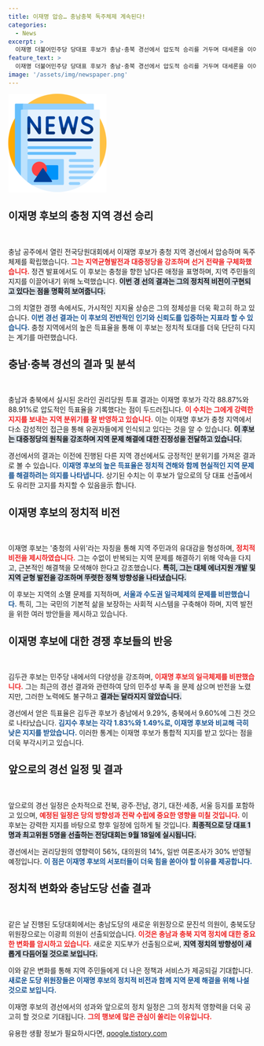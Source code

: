 ```yaml
---
title: 이재명 압승… 충남충북 독주체제 계속된다!
categories:
  - News
excerpt: >
  이재명 더불어민주당 당대표 후보가 충남·충북 경선에서 압도적 승리를 거두며 대세론을 이어가고 있다. 충청의 사위로서 지역균형발전과 대체 에너지 개발을 강조하며 연임 가능성을 높이고 있다.
feature_text: >
  이재명 더불어민주당 당대표 후보가 충남·충북 경선에서 압도적 승리를 거두며 대세론을 이어가고 있다. 충청의 사위로서 지역균형발전과 대체 에너지 개발을 강조하며 연임 가능성을 높이고 있다.
image: '/assets/img/newspaper.png'
---
```


<p><img src="/assets/img/newspaper.png" alt="kimp 속보" /></p>

<h2 data-ke-size="size26">이재명 후보의 충청 지역 경선 승리</h2>

<p data-ke-size="size16">&nbsp;</p>

<p>충남 공주에서 열린 전국당원대회에서 이재명 후보가 충청 지역 경선에서 압승하며 독주 체제를 확립했습니다. <b><span style="color: #ee2323;">그는 지역균형발전과 대중정당을 강조하며 선거 전략을 구체화했습니다.</span></b> 정견 발표에서도 이 후보는 충청을 향한 남다른 애정을 표명하며, 지역 주민들의 지지를 이끌어내기 위해 노력했습니다. <b><span style="background-color: #21538527;">이번 경 선의 결과는 그의 정치적 비전이 구현되고 있다는 점을 명확히 보여줍니다.</span></b> </p>

<p>그의 치열한 경쟁 속에서도, 가시적인 지지율 상승은 그의 정체성을 더욱 확고히 하고 있습니다. <b><span style="color: #1a5490;">이번 경선 결과는 이 후보의 전반적인 인기와 신뢰도를 입증하는 지표라 할 수 있습니다.</span></b> 충청 지역에서의 높은 득표율을 통해 이 후보는 정치적 토대를 더욱 단단히 다지는 계기를 마련했습니다.</p>

<h2 data-ke-size="size26">충남·충북 경선의 결과 및 분석</h2>

<p data-ke-size="size16">&nbsp;</p>

<p>충남과 충북에서 실시된 온라인 권리당원 투표 결과는 이재명 후보가 각각 88.87%와 88.91%로 압도적인 득표율을 기록했다는 점이 두드러집니다. <b><span style="color: #ee2323;">이 수치는 그에게 강력한 지지를 보내는 지역 분위기를 잘 반영하고 있습니다.</span></b> 이는 이재명 후보가 충청 지역에서 다소 감성적인 접근을 통해 유권자들에게 인식되고 있다는 것을 알 수 있습니다. <b><span style="background-color: #21538527;">이 후보는 대중정당의 원칙을 강조하며 지역 문제 해결에 대한 진정성을 전달하고 있습니다.</span></b></p>

<p>경선에서의 결과는 이전에 진행된 다른 지역 경선에서도 긍정적인 분위기를 가져온 결과로 볼 수 있습니다. <b><span style="color: #1a5490;">이재명 후보의 높은 득표율은 정치적 견해와 함께 현실적인 지역 문제를 해결하려는 의지를 나타냅니다.</span></b> 상기된 수치는 이 후보가 앞으로의 당 대표 선출에서도 유리한 고지를 차지할 수 있음을示 합니다.</p>

<h2 data-ke-size="size26">이재명 후보의 정치적 비전</h2>

<p data-ke-size="size16">&nbsp;</p>

<p>이재명 후보는 '충청의 사위'라는 자칭을 통해 지역 주민과의 유대감을 형성하며, <b><span style="color: #ee2323;">정치적 비전을 제시하였습니다.</span></b> 그는 수없이 반복되는 지역 문제를 해결하기 위해 약속을 다지고, 근본적인 해결책을 모색해야 한다고 강조했습니다. <b><span style="background-color: #21538527;">특히, 그는 대체 에너지원 개발 및 지역 균형 발전을 강조하며 뚜렷한 정책 방향성을 나타냈습니다.</span></b></p>

<p>이 후보는 지역의 소멸 문제를 지적하며, <b><span style="color: #1a5490;">서울과 수도권 일극체제의 문제를 비판했습니다.</span></b> 특히, 그는 국민의 기본적 삶을 보장하는 사회적 시스템을 구축해야 하며, 지역 발전을 위한 여러 방안들을 제시하고 있습니다. </p>

<h2 data-ke-size="size26">이재명 후보에 대한 경쟁 후보들의 반응</h2>

<p data-ke-size="size16">&nbsp;</p>

<p>김두관 후보는 민주당 내에서의 다양성을 강조하며, <b><span style="color: #ee2323;">이재명 후보의 일극체제를 비판했습니다.</span></b> 그는 최근의 경선 결과와 관련하여 당의 민주성 부족 을 문제 삼으며 반전을 노렸지만, 그러한 노력에도 불구하고 <b><span style="background-color: #21538527;">결과는 달라지지 않았습니다.</span></b> </p>

<p>경선에서 얻은 득표율은 김두관 후보가 충남에서 9.29%, 충북에서 9.60%에 그친 것으로 나타났습니다. <b><span style="color: #1a5490;">김지수 후보는 각각 1.83%와 1.49%로, 이재명 후보와 비교해 극히 낮은 지지를 받았습니다.</span></b> 이러한 통계는 이재명 후보가 통합적 지지를 받고 있다는 점을 더욱 부각시키고 있습니다.</p>

<h2 data-ke-size="size26">앞으로의 경선 일정 및 결과</h2>

<p data-ke-size="size16">&nbsp;</p>

<p>앞으로의 경선 일정은 순차적으로 전북, 광주·전남, 경기, 대전·세종, 서울 등지를 포함하고 있으며, <b><span style="color: #ee2323;">예정된 일정은 당의 방향성과 전략 수립에 중요한 영향을 미칠 것입니다.</span></b> 이 후보는 강력한 지지를 바탕으로 향후 일정에 임하게 될 것입니다. <b><span style="background-color: #21538527;">최종적으로 당 대표 1명과 최고위원 5명을 선출하는 전당대회는 9월 18일에 실시됩니다.</span></b> </p>

<p>경선에서는 권리당원의 영향력이 56%, 대의원의 14%, 일반 여론조사가 30% 반영될 예정입니다. <b><span style="color: #1a5490;">이 점은 이재명 후보의 서포터들이 더욱 힘을 쏟아야 할 이유를 제공합니다.</span></b></p>

<h2 data-ke-size="size26">정치적 변화와 충남도당 선출 결과</h2>

<p data-ke-size="size16">&nbsp;</p>

<p>같은 날 진행된 도당대회에서는 충남도당의 새로운 위원장으로 문진석 의원이, 충북도당위원장으로는 이광희 의원이 선출되었습니다. <b><span style="color: #ee2323;">이것은 충남과 충북 지역 정치에 대한 중요한 변화를 암시하고 있습니다.</span></b> 새로운 지도부가 선출됨으로써, <b><span style="background-color: #21538527;">지역 정치의 방향성이 새롭게 다듬어질 것으로 보입니다.</span></b> </p>

<p>이와 같은 변화를 통해 지역 주민들에게 더 나은 정책과 서비스가 제공되길 기대합니다. <b><span style="color: #1a5490;">새로운 도당 위원장들은 이재명 후보의 정치적 비전과 함께 지역 문제 해결을 위해 나설 것으로 보입니다.</span></b> </p>

<p>이재명 후보의 경선에서의 성과와 앞으로의 정치 일정은 그의 정치적 영향력을 더욱 공고히 할 것으로 기대됩니다. <b><span style="color: #ee2323;">그의 행보에 많은 관심이 쏠리는 이유입니다.</span></b></p>
유용한 생활 정보가 필요하시다면, <a href="https://qoogle.tistory.com" rel="dofollow">qoogle.tistory.com</a>


